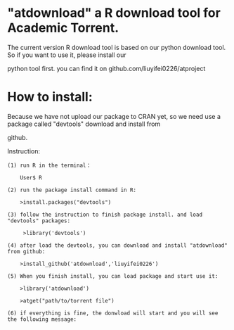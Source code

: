 # "atdownload" a R download tool for Academic Torrent.
  
  The current version R download tool is based on our python download tool. So if you want to use it, please install our 
  
  python tool first. you can find it on github.com/liuyifei0226/atproject
  
# How to install:
  
  Because we have not upload our package to CRAN yet, so we need use a package called "devtools" download and install from 
  
  github.
  
  Instruction:
  
    (1) run R in the terminal：
  
        User$ R
  
    (2) run the package install command in R:
  
        >install.packages("devtools")
  
    (3) follow the instruction to finish package install. and load "devtools" packages:
      
         >library('devtools')
      
    (4) after load the devtools, you can download and install "atdownload" from github:
      
        >install_github('atdownload','liuyifei0226')
      
    (5) When you finish install, you can load package and start use it:
  
        >library('atdownload')
      
        >atget("path/to/torrent file")
        
    (6) if everything is fine, the donwload will start and you will see the following message:
    
    
          
          
      
      
  
  
  
  
  


